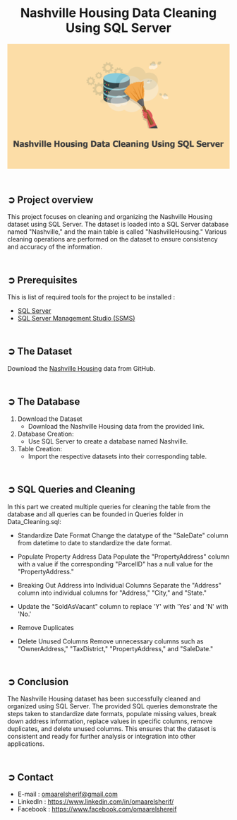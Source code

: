 <!-- PROJECT TITLE -->
<h1 align="center">Nashville Housing Data Cleaning Using SQL Server</h1>

<!-- HEADER -->
<p align="center">
  <img src="Images/Header.png"/>
</p>

<!-- PROJECT OVERVIEW -->
## <br>**➲ Project overview**
This project focuses on cleaning and organizing the Nashville Housing dataset using SQL Server. The dataset is loaded into a SQL Server database named "Nashville," and the main table is called "NashvilleHousing." Various cleaning operations are performed on the dataset to ensure consistency and accuracy of the information.

<!-- PREREQUISTIES -->
## <br>**➲ Prerequisites**
This is list of required tools for the project to be installed :
* <a href="https://www.microsoft.com/en-us/sql-server/sql-server-downloads" target="_blank">SQL Server</a>
* <a href="https://learn.microsoft.com/en-us/sql/ssms/download-sql-server-management-studio-ssms?view=sql-server-ver16" target="_blank">SQL Server Management Studio (SSMS)</a>


<!-- THE DATASET -->
## <br>**➲ The Dataset**
Download the <a href="https://github.com/AlexTheAnalyst/PortfolioProjects/blob/main/Nashville%20Housing%20Data%20for%20Data%20Cleaning%20(reuploaded).xlsx" target="_blank">Nashville Housing</a> data from GitHub.<br>

<!-- THE DATABASE -->
## <br>**➲ The Database**
1. Download the Dataset
    * Download the Nashville Housing data from the provided link.
2. Database Creation:
    * Use SQL Server to create a database named Nashville.
3. Table Creation:
    * Import the respective datasets into their corresponding table.

<!-- DATA CLEANING -->
## <br>**➲ SQL Queries and Cleaning**
In this part we created multiple queries for cleaning the table from the database and all queries can be founded in Queries folder in Data_Cleaning.sql:
<br>

* Standardize Date Format
Change the datatype of the "SaleDate" column from datetime to date to standardize the date format.

* Populate Property Address Data
Populate the "PropertyAddress" column with a value if the corresponding "ParcelID" has a null value for the "PropertyAddress."

* Breaking Out Address into Individual Columns
Separate the "Address" column into individual columns for "Address," "City," and "State."

* Update the "SoldAsVacant" column to replace 'Y' with 'Yes' and 'N' with 'No.'

* Remove Duplicates

* Delete Unused Columns
Remove unnecessary columns such as "OwnerAddress," "TaxDistrict," "PropertyAddress," and "SaleDate."

<!-- CONCLUSION -->
## <br>**➲ Conclusion**
The Nashville Housing dataset has been successfully cleaned and organized using SQL Server. The provided SQL queries demonstrate the steps taken to standardize date formats, populate missing values, break down address information, replace values in specific columns, remove duplicates, and delete unused columns. This ensures that the dataset is consistent and ready for further analysis or integration into other applications.

<!-- CONTACT -->
## <br>**➲ Contact**
- E-mail   : [omaarelsherif@gmail.com](mailto:omaarelsherif@gmail.com)
- LinkedIn : https://www.linkedin.com/in/omaarelsherif/
- Facebook : https://www.facebook.com/omaarelshereif
